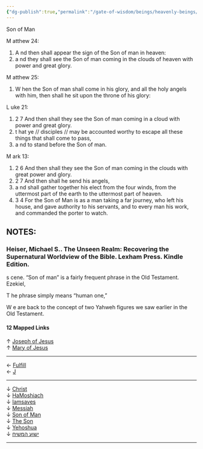 ```yaml
---
{"dg-publish":true,"permalink":"/gate-of-wisdom/beings/heavenly-beings/son-of-man/","tags":["thebrain","GateWisdom","nothome","S","HeavenlyBeing"]}
---
```


Son of Man

M atthew 24:

1. A nd then shall appear the sign of the Son of man in heaven:
2. a nd they shall see the Son of man coming in the clouds of heaven with power and great glory.

M atthew 25:

1. W hen the Son of man shall come in his glory, and all the holy angels with him, then shall he sit upon the throne of his glory:

  

L uke 21:

1. 2 7 And then shall they see the Son of man coming in a cloud with power and great glory.
2. t hat ye // disciples // may be accounted worthy to escape all these things that shall come to pass,
3. a nd to stand before the Son of man.

  

M ark 13:

  

1. 2 6 And then shall they see the Son of man coming in the clouds with great power and glory.
2. 2 7 And then shall he send his angels,
3. a nd shall gather together his elect from the four winds, from the uttermost part of the earth to the uttermost part of heaven.
4. 3 4 For the Son of Man is as a man taking a far journey, who left his house, and gave authority to his servants, and to every man his work, and commanded the porter to watch.

## NOTES:

### Heiser, Michael S.. The Unseen Realm: Recovering the Supernatural Worldview of the Bible. Lexham Press. Kindle Edition.

s cene. “Son of man” is a fairly frequent phrase in the Old Testament. Ezekiel,

  

T he phrase simply means “human one,”

  

W e are back to the concept of two Yahweh figures we saw earlier in the Old Testament.

#### 12 Mapped Links

↑ [Joseph of Jesus](https://app.thebrain.com/brain/9d9e6e01-35d1-431b-8520-6e7ad360f8ce/brain/9d9e6e01-35d1-431b-8520-6e7ad360f8ce/92c1e6df-2c46-47fa-bfc2-85f2199d82f6)  
↑ [Mary of Jesus](https://app.thebrain.com/brain/9d9e6e01-35d1-431b-8520-6e7ad360f8ce/brain/9d9e6e01-35d1-431b-8520-6e7ad360f8ce/d2047ff1-e82f-4e36-8cda-4f0cf58bab38)

---

← [Fulfill](https://app.thebrain.com/brain/9d9e6e01-35d1-431b-8520-6e7ad360f8ce/brain/9d9e6e01-35d1-431b-8520-6e7ad360f8ce/727c3a86-9266-4da7-8540-eccff36609eb)  
← [J](https://app.thebrain.com/brain/9d9e6e01-35d1-431b-8520-6e7ad360f8ce/brain/9d9e6e01-35d1-431b-8520-6e7ad360f8ce/49c1a234-030e-4aee-b197-ee6820bb85e0)

---

↓ [Christ](https://app.thebrain.com/brain/9d9e6e01-35d1-431b-8520-6e7ad360f8ce/brain/9d9e6e01-35d1-431b-8520-6e7ad360f8ce/a37db6ee-8e33-40ae-9ecc-48aeeba7f1dc)  
↓ [HaMoshiach](https://app.thebrain.com/brain/9d9e6e01-35d1-431b-8520-6e7ad360f8ce/brain/9d9e6e01-35d1-431b-8520-6e7ad360f8ce/d8455bea-eea4-450f-af57-fdb521482432)  
↓ [Iamsaves](https://app.thebrain.com/brain/9d9e6e01-35d1-431b-8520-6e7ad360f8ce/brain/9d9e6e01-35d1-431b-8520-6e7ad360f8ce/a44b3714-d900-479b-89b6-3a402f285edb)  
↓ [Messiah](https://app.thebrain.com/brain/9d9e6e01-35d1-431b-8520-6e7ad360f8ce/brain/9d9e6e01-35d1-431b-8520-6e7ad360f8ce/538b0744-36a6-4a5f-98da-62cef0d7cfb3)  
↓ [Son of Man](https://app.thebrain.com/brain/9d9e6e01-35d1-431b-8520-6e7ad360f8ce/brain/9d9e6e01-35d1-431b-8520-6e7ad360f8ce/39894140-bb5d-4e80-ae14-cb1e6203d12c)  
↓ [The Son](https://app.thebrain.com/brain/9d9e6e01-35d1-431b-8520-6e7ad360f8ce/brain/9d9e6e01-35d1-431b-8520-6e7ad360f8ce/393d5c03-19aa-4efc-8c31-22460345574b)  
↓ [Yehoshua](https://app.thebrain.com/brain/9d9e6e01-35d1-431b-8520-6e7ad360f8ce/brain/9d9e6e01-35d1-431b-8520-6e7ad360f8ce/0a778190-54f0-4ed7-90f4-a5be995c3a0d)  
↓ [ישוע המשיח](https://app.thebrain.com/brain/9d9e6e01-35d1-431b-8520-6e7ad360f8ce/brain/9d9e6e01-35d1-431b-8520-6e7ad360f8ce/a577a839-3685-460f-b21a-d83a215e1ab8)

---